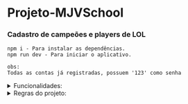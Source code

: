 # Projeto-MJVSchool

### Cadastro de campeões e players de LOL

```
npm i - Para instalar as dependências.
npm run dev - Para iniciar o aplicativo.

obs:
Todas as contas já registradas, possuem '123' como senha
```

 <details>
  <summary>Funcionalidades:</summary>
      <p align="justify">
      1: CRUD completo<br>
      2: Exceptions Personalizadas<br>
      3: TOKENS de Autenticação <br>
      </p>
  </details>

   <details>
  <summary>Regras do projeto:</summary>
      <p align="justify">
      1: Utilizar boas práticas de criação de pastas/estruturação do projeto<br>
      2: Utilizar typescript para escrever o código<br>
      3: Utilizar express para roteamento da aplicação;<br>
      4: Criar no mínimo dois CRUD's(Create, Read, Update e Delete) completos de alguma funcionalidade, conectando com banco de dados MongoDB<br>
      5: Criar um endpoint para autenticação dos usuários da sua aplicação e devolver um token com expiração para 1 Hora<br>
      6: Criar no mínimo 4 endpoints que só poderão ser acessados por usuários autenticados.<br>
      </p>
  </details>
